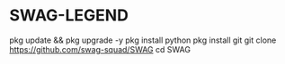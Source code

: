 # SWAG-LEGEND


pkg update && pkg upgrade -y
pkg install python 
pkg install git 
git clone https://github.com/swag-squad/SWAG
cd SWAG
